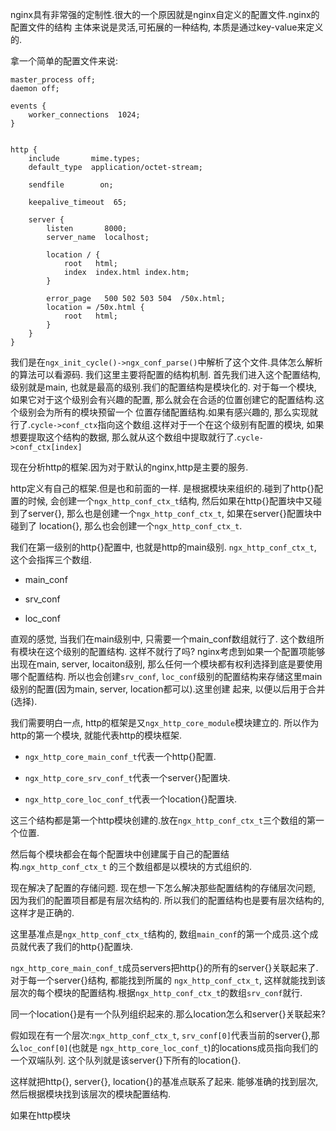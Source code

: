 nginx具有非常强的定制性.很大的一个原因就是nginx自定义的配置文件.nginx的配置文件的结构
主体来说是灵活,可拓展的一种结构, 本质是通过key-value来定义的.

拿一个简单的配置文件来说:

```
master_process off;
daemon off;

events {
    worker_connections  1024;
}


http {
    include       mime.types;
    default_type  application/octet-stream;

    sendfile        on;

    keepalive_timeout  65;

    server {
        listen       8000;
        server_name  localhost;

        location / {
            root   html;
            index  index.html index.htm;
        }

        error_page   500 502 503 504  /50x.html;
        location = /50x.html {
            root   html;
        }
    }
}
```

我们是在`ngx_init_cycle()->ngx_conf_parse()`中解析了这个文件.具体怎么解析的算法可以看源码.
我们这里主要将配置的结构机制.
首先我们进入这个配置结构, 级别就是main, 也就是最高的级别.我们的配置结构是模块化的.
对于每一个模块, 如果它对于这个级别会有兴趣的配置, 那么就会在合适的位置创建它的配置结构.这个级别会为所有的模块预留一个
位置存储配置结构.如果有感兴趣的, 那么实现就行了.`cycle->conf_ctx`指向这个数组.这样对于一个在这个级别有配置的模块,
如果想要提取这个结构的数据, 那么就从这个数组中提取就行了.`cycle->conf_ctx[index]`

现在分析http的框架.因为对于默认的nginx,http是主要的服务.

http定义有自己的框架.但是也和前面的一样. 是根据模块来组织的.碰到了http{}配置的时候, 会创建一个`ngx_http_conf_ctx_t`结构,
然后如果在http{}配置块中又碰到了server{}, 那么也是创建一个`ngx_http_conf_ctx_t`, 如果在server{}配置块中碰到了
location{}, 那么也会创建一个`ngx_http_conf_ctx_t`.

我们在第一级别的http{}配置中, 也就是http的main级别. `ngx_http_conf_ctx_t`, 这个会指挥三个数组. 

- main_conf

- srv_conf

- loc_conf

直观的感觉, 当我们在main级别中, 只需要一个main_conf数组就行了. 这个数组所有模块在这个级别的配置结构. 这样不就行了吗?
nginx考虑到如果一个配置项能够出现在main, server, locaiton级别, 那么任何一个模块都有权利选择到底是要使用哪个配置结构.
所以也会创建`srv_conf`, `loc_conf`级别的配置结构来存储这里main级别的配置(因为main, server, location都可以).这里创建
起来, 以便以后用于合并(选择).

我们需要明白一点, http的框架是又`ngx_http_core_module`模块建立的. 所以作为http的第一个模块, 就能代表http的模块框架.

- `ngx_http_core_main_conf_t`代表一个http{}配置.

- `ngx_http_core_srv_conf_t`代表一个server{}配置块.

- `ngx_http_core_loc_conf_t`代表一个location{}配置块.

这三个结构都是第一个http模块创建的.放在`ngx_http_conf_ctx_t`三个数组的第一个位置.

然后每个模块都会在每个配置块中创建属于自己的配置结构.`ngx_http_conf_ctx_t` 的三个数组都是以模块的方式组织的.

现在解决了配置的存储问题. 现在想一下怎么解决那些配置结构的存储层次问题, 因为我们的配置项目都是有层次结构的. 
所以我们的配置结构也是要有层次结构的, 这样才是正确的.

这里基准点是`ngx_http_conf_ctx_t`结构的, 数组`main_conf`的第一个成员.这个成员就代表了我们的http{}配置块.

`ngx_http_core_main_conf_t`成员servers把http{}的所有的server{}关联起来了.对于每一个server{}结构, 都能找到所属的
`ngx_http_conf_ctx_t`, 这样就能找到该层次的每个模块的配置结构.根据`ngx_http_conf_ctx_t`的数组`srv_conf`就行.

同一个location{}是有一个队列组织起来的.那么location怎么和server{}关联起来?

假如现在有一个层次:`ngx_http_conf_ctx_t`, `srv_conf[0]`代表当前的server{},那么`loc_conf[0]`(也就是
`ngx_http_core_loc_conf_t`)的locations成员指向我们的一个双端队列. 这个队列就是该server{}下所有的location{}.

这样就把http{}, server{}, location{}的基准点联系了起来. 能够准确的找到层次, 然后根据模块找到该层次的模块配置结构. 

如果在http模块

